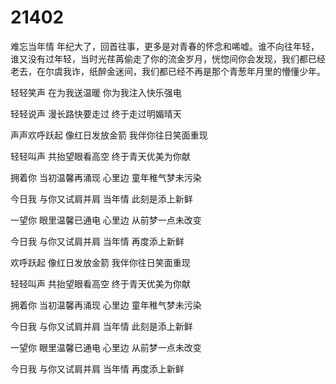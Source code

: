# 21402
难忘当年情
年纪大了，回首往事，更多是对青春的怀念和唏嘘。谁不向往年轻，谁又没有过年轻，当时光荏苒偷走了你的流金岁月，恍惚间你会发现，我们都已经老去，在尔虞我诈，纸醉金迷间，我们都已经不再是那个青葱年月里的懵懂少年。

轻轻笑声 在为我送温暖  你为我注入快乐强电

轻轻说声 漫长路快要走过  终于走过明媚晴天

声声欢呼跃起 像红日发放金箭  我伴你往日笑面重现

轻轻叫声 共抬望眼看高空  终于青天优美为你献

拥着你 当初温馨再涌现  心里边 童年稚气梦未污染

今日我 与你又试肩并肩  当年情 此刻是添上新鲜

一望你 眼里温馨已通电  心里边 从前梦一点未改变

今日我 与你又试肩并肩  当年情 再度添上新鲜

欢呼跃起 像红日发放金箭  我伴你往日笑面重现

轻轻叫声 共抬望眼看高空  终于青天优美为你献

拥着你 当初温馨再涌现  心里边 童年稚气梦未污染

今日我 与你又试肩并肩  当年情 此刻是添上新鲜

一望你 眼里温馨已通电  心里边 从前梦一点未改变

今日我 与你又试肩并肩  当年情 再度添上新鲜
